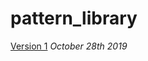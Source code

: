 # pattern_library

[Version 1](https://holly-haughian1999.github.io/pattern_library/head.html)
*October 28th 2019*